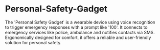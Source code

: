 # Personal-Safety-Gadget
The 'Personal Safety Gadget' is a wearable device using voice recognition to trigger emergency responses with a prompt like '100'. It connects to emergency services like police, ambulance and notifies contacts via SMS. Ergonomically designed for comfort, it offers a reliable and user-friendly solution for personal safety.
